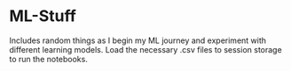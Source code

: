# ML-Stuff
Includes random things as I begin my ML journey and experiment with different learning models. Load the necessary .csv files to session storage to run the notebooks.
